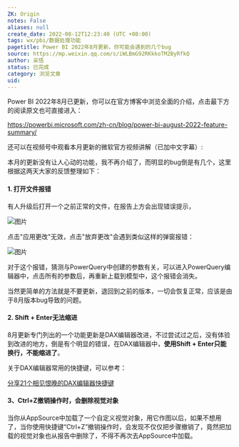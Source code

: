 ```yaml
---
ZK: Origin
notes: False
aliases: null
create_date: 2022-08-12T12:23:40 (UTC +08:00)
tags: wx/pbi/数据处理功能
pagetitle: Power BI 2022年8月更新，你可能会遇到的几个bug
source: https://mp.weixin.qq.com/s/iWLBmG92RKkkoTM2ByRfkQ
author: 采悟
status: 已完成
category: 浏览文章
uid: 
---
```


Power BI 2022年8月已更新，你可以在官方博客中浏览全面的介绍，点击最下方的阅读原文也可直接进入：

https://powerbi.microsoft.com/zh-cn/blog/power-bi-august-2022-feature-summary/

还可以在视频号中观看本月更新的微软官方视频讲解（已加中文字幕）:

本月的更新没有让人心动的功能，我不再介绍了，而明显的bug倒是有几个，这里根据这两天大家的反馈整理如下：

#### **1\. 打开文件报错**

有人升级后打开一个之前正常的文件，在报告上方会出现错误提示，

![图片](https://mmbiz.qpic.cn/mmbiz_png/aHEbZtANQJP0pGrCgk1R0hguRxJ19szphXCzJd71gmjEfmhT2khmjo3usz83oaoe7IYLia19H6FhCgHPptaWIlg/640?wx_fmt=png&wxfrom=5&wx_lazy=1&wx_co=1)

点击"应用更改"无效，点击"放弃更改"会遇到类似这样的弹窗报错：

![图片](https://mmbiz.qpic.cn/mmbiz_png/aHEbZtANQJP0pGrCgk1R0hguRxJ19szpRLFxgSdgGUDxeumD5wPaxNhiaFJYVWBpxxe87sS4IIwI0EtaHwtqEqQ/640?wx_fmt=png&wxfrom=5&wx_lazy=1&wx_co=1)

对于这个报错，猜测与PowerQuery中创建的参数有关，可以进入PowerQuery编辑器中，点击所有的参数后，再重新上载到模型中，这个报错会消失。

当然更简单的方法就是不要更新，退回到之前的版本，一切会恢复正常，应该是由于8月版本bug导致的问题。

#### **2\. Shift + Enter无法缩进**

8月更新专门列出的一个功能更新是DAX编辑器改进，不过尝试过之后，没有体验到改进的地方，倒是有个明显的错误，在DAX编辑器中，**使用Shift + Enter只能换行，不能缩进了**。

关于DAX编辑器常用的快捷键，可以参考：

[分享21个相见恨晚的DAX编辑器快捷键](http://mp.weixin.qq.com/s?__biz=MzA4MzQwMjY4MA==&mid=2484077119&idx=1&sn=9460a984173d3fd46896c2c263b89a1b&chksm=8e13a8e8b96421feb964c24c53a4fcc8198da9d83426cc46905af459ad927723821527af1ddd&scene=21#wechat_redirect)  

#### **3、Ctrl+Z撤销操作时，会删除视觉对象**

当你从AppSource中加载了一个自定义视觉对象，用它作图以后，如果不想用了，当你使用快捷键“Ctrl+Z”撤销操作时，会发现不仅仅把步骤撤销了，竟然把加载的视觉对象也从报告中删除了，不得不再次去AppSource中加载。
